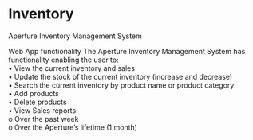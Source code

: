 # Inventory
Aperture Inventory Management System 

Web App functionality
The Aperture Inventory Management System has functionality enabling the user to:  
•	View the current inventory and sales  
•	Update the stock of the current inventory (increase and decrease)    
•	Search the current inventory by product name or product category  
•	Add products   
•	Delete products  
•	View Sales reports:   
  o	Over the past week   
  o	Over the Aperture’s lifetime (1 month)   

